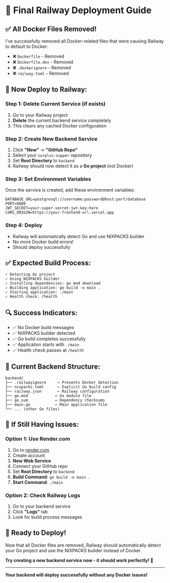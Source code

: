# 🎉 Final Railway Deployment Guide

## ✅ **All Docker Files Removed!**

I've successfully removed all Docker-related files that were causing Railway to default to Docker:

- ❌ `Dockerfile` - Removed
- ❌ `Dockerfile.dev` - Removed  
- ❌ `.dockerignore` - Removed
- ❌ `railway.toml` - Removed

## 🚀 **Now Deploy to Railway:**

### **Step 1: Delete Current Service (if exists)**
1. Go to your Railway project
2. **Delete** the current backend service completely
3. This clears any cached Docker configuration

### **Step 2: Create New Backend Service**
1. Click **"New"** → **"GitHub Repo"**
2. Select your `surplus-supper` repository
3. Set **Root Directory** to `backend`
4. Railway should now detect it as a **Go project** (not Docker)

### **Step 3: Set Environment Variables**
Once the service is created, add these environment variables:

```env
DATABASE_URL=postgresql://username:password@host:port/database
PORT=8080
JWT_SECRET=your-super-secret-jwt-key-here
CORS_ORIGIN=https://your-frontend-url.vercel.app
```

### **Step 4: Deploy**
- Railway will automatically detect Go and use NIXPACKS builder
- No more Docker build errors!
- Should deploy successfully

## ✅ **Expected Build Process:**

```
✓ Detecting Go project
✓ Using NIXPACKS builder
✓ Installing dependencies: go mod download
✓ Building application: go build -o main .
✓ Starting application: ./main
✓ Health check: /health
```

## 🔍 **Success Indicators:**

- ✅ No Docker build messages
- ✅ NIXPACKS builder detected
- ✅ Go build completes successfully
- ✅ Application starts with `./main`
- ✅ Health check passes at `/health`

## 📁 **Current Backend Structure:**

```
backend/
├── .railwayignore     ← Prevents Docker detection
├── nixpacks.toml      ← Explicit Go build config
├── railway.json       ← Railway configuration
├── go.mod            ← Go module file
├── go.sum            ← Dependency checksums
├── main.go           ← Main application file
└── ... (other Go files)
```

## 🎯 **If Still Having Issues:**

### **Option 1: Use Render.com**
1. Go to [render.com](https://render.com)
2. Create account
3. **New Web Service**
4. Connect your GitHub repo
5. Set **Root Directory** to `backend`
6. **Build Command**: `go build -o main .`
7. **Start Command**: `./main`

### **Option 2: Check Railway Logs**
1. Go to your backend service
2. Click **"Logs"** tab
3. Look for build process messages

## 🚀 **Ready to Deploy!**

Now that all Docker files are removed, Railway should automatically detect your Go project and use the NIXPACKS builder instead of Docker.

**Try creating a new backend service now - it should work perfectly! 🎉**

---

**Your backend will deploy successfully without any Docker issues!**
